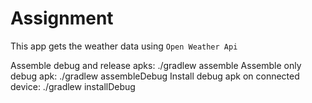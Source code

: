 # Assignment

This app gets the weather data using ``Open Weather Api``

Assemble debug and release apks: ./gradlew assemble
Assemble only debug apk: ./gradlew assembleDebug
Install debug apk on connected device: ./gradlew installDebug
